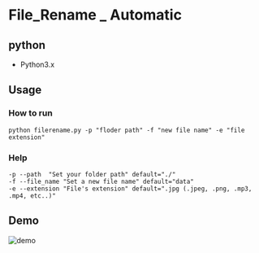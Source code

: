 # File_Rename _ Automatic

## python
* Python3.x

## Usage
### How to run
    python filerename.py -p "floder path" -f "new file name" -e "file extension"

### Help
	-p --path  "Set your folder path" default="./"
	-f --file_name "Set a new file name" default="data"
	-e --extension "File's extension" default=".jpg (.jpeg, .png, .mp3, .mp4, etc..)"


## Demo
![demo]()
